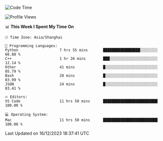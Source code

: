 <!--START_SECTION:waka-->
![Code Time](http://img.shields.io/badge/Code%20Time-277%20hrs%2058%20mins-blue)

![Profile Views](http://img.shields.io/badge/Profile%20Views-0-blue)

📊 **This Week I Spent My Time On** 

```text
🕑︎ Time Zone: Asia/Shanghai

💬 Programming Languages: 
Python                   7 hrs 55 mins       █████████████████░░░░░░░░   66.88 % 
C++                      1 hr 26 mins        ███░░░░░░░░░░░░░░░░░░░░░░   12.14 % 
Other                    41 mins             █░░░░░░░░░░░░░░░░░░░░░░░░   05.79 % 
Bash                     28 mins             █░░░░░░░░░░░░░░░░░░░░░░░░   03.99 % 
JSON                     24 mins             █░░░░░░░░░░░░░░░░░░░░░░░░   03.41 % 

🔥 Editors: 
VS Code                  11 hrs 50 mins      █████████████████████████   100.00 % 

💻 Operating System: 
Mac                      11 hrs 50 mins      █████████████████████████   100.00 % 
```


 Last Updated on 16/12/2023 18:37:41 UTC
<!--END_SECTION:waka-->